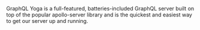 GraphQL Yoga is a full-featured, batteries-included GraphQL server built on top of the popular apollo-server library and is the quickest and easiest way to get our server up and running.
